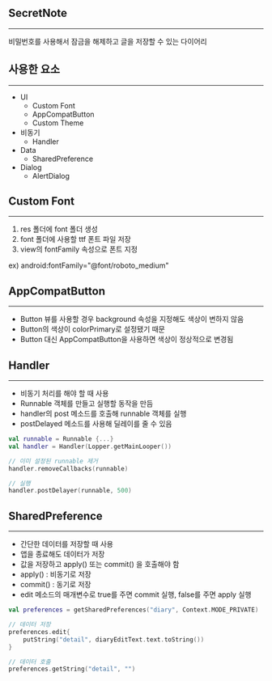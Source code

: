 ## SecretNote
---
비밀번호를 사용해서 잠금을 해제하고 글을 저장할 수 있는 다이어리

## 사용한 요소
---
- UI
    - Custom Font
    - AppCompatButton
    - Custom Theme
- 비동기
    - Handler
- Data
    - SharedPreference
- Dialog
    - AlertDialog

## Custom Font
---
1. res 폴더에 font 폴더 생성
2. font 폴더에 사용할 ttf 폰트 파일 저장
3. view의 fontFamily 속성으로 폰트 지정

ex) android:fontFamily="@font/roboto_medium"

## AppCompatButton
---
- Button 뷰를 사용할 경우 background 속성을 지정해도 색상이 변하지 않음
- Button의 색상이 colorPrimary로 설정됐기 때문
- Button 대신 AppCompatButton을 사용하면 색상이 정상적으로 변경됨

## Handler
---
- 비동기 처리를 해야 할 때 사용
- Runnable 객체를 만들고 실행할 동작을 만듬
- handler의 post 메소드를 호출해 runnable 객체를 실행
- postDelayed 메소드를 사용해 딜레이를 줄 수 있음
```kotlin
val runnable = Runnable {...}
val handler = Handler(Lopper.getMainLooper())

// 이미 설정된 runnable 제거
handler.removeCallbacks(runnable)

// 실행
handler.postDelayer(runnable, 500)
```

## SharedPreference
---
- 간단한 데이터를 저장할 때 사용
- 앱을 종료해도 데이터가 저장
- 값을 저장하고 apply() 또는 commit() 을 호출해야 함
- apply() : 비동기로 저장
- commit() : 동기로 저장
- edit 메소드의 매개변수로 true를 주면 commit 실행, false를 주면 apply 실행
```kotlin
val preferences = getSharedPreferences("diary", Context.MODE_PRIVATE)

// 데이터 저장
preferences.edit{
    putString("detail", diaryEditText.text.toString())
}

// 데이터 호출
preferences.getString("detail", "")
```